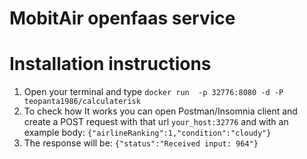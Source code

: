 # MobitAir openfaas service

# Installation instructions

1) Open your terminal and type `docker run  -p 32776:8080 -d -P teopanta1986/calculaterisk`
2) To check how It works you can open Postman/Insomnia client and create a POST request with that url `your_host:32776` and with an example body: `{"airlineRanking":1,"condition":"cloudy"}`
3) The response will be: `{"status":"Received input: 964"}`